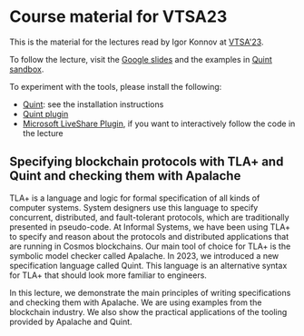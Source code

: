 # Course material for VTSA23

This is the material for the lectures read by Igor Konnov at
[VTSA'23][].

To follow the lecture, visit the [Google slides][] and the examples in
[Quint sandbox][].

To experiment with the tools, please install the following:

 - [Quint][]: see the installation instructions
 - [Quint plugin][]
 - [Microsoft LiveShare Plugin][], if you want to interactively follow the code in the lecture

## Specifying blockchain protocols with TLA+ and Quint and checking them with Apalache

TLA+ is a language and logic for formal specification of all kinds of computer
systems. System designers use this language to specify concurrent, distributed,
and fault-tolerant protocols, which are traditionally presented in pseudo-code.
At Informal Systems, we have been using TLA+ to specify and reason about the
protocols and distributed applications that are running in Cosmos blockchains.
Our main tool of choice for TLA+ is the symbolic model checker called Apalache.
In 2023, we introduced a new specification language called Quint. This language
is an alternative syntax for TLA+ that should look more familiar to engineers.

In this lecture, we demonstrate the main principles of writing specifications
and checking them with Apalache. We are using examples from the blockchain
industry. We also show the practical applications of the tooling provided by
Apalache and Quint.

[VTSA'23]: https://resources.mpi-inf.mpg.de/departments/rg1/conferences/vtsa23/
[Google slides]: https://docs.google.com/presentation/d/1sEM4YM3bKmVaG-yJVqZV8z0VyhE7s7dxQe_jKDruYC0/edit?usp=sharing
[Quint]: https://github.com/informalsystems/quint/
[Quint plugin]: https://marketplace.visualstudio.com/items?itemName=informal.quint-vscode
[Quint sandbox]: https://github.com/informalsystems/quint-sandbox
[Microsoft LiveShare Plugin]: https://marketplace.visualstudio.com/items?itemName=MS-vsliveshare.vsliveshare
